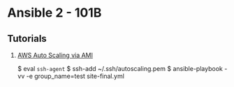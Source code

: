 Ansible 2 - 101B                  
================

Tutorials
---------

1. [AWS Auto Scaling via AMI](http://bogotobogo.com/DevOps/Ansible/Ansible-aws-AutoScaling.php)

   $ eval `ssh-agent`
   $ ssh-add ~/.ssh/autoscaling.pem
   $ ansible-playbook -vv -e group_name=test site-final.yml


